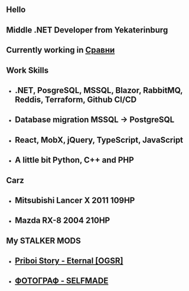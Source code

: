 ## Hello

## **Middle .NET Developer from Yekaterinburg**

## Currently working in [Сравни]([https://ap-pro.ru/forums/topic/3329-fotograf-selfmade/](https://www.sravni.ru/))

## **Work Skills**
- ## .NET, PosgreSQL, MSSQL, Blazor, RabbitMQ, Reddis, Terraform, Github CI/CD
- ## Database migration MSSQL -> PostgreSQL
- ## React, MobX, jQuery, TypeScript, JavaScript
- ## A little bit Python, C++ and PHP

## **Carz**
- ## Mitsubishi Lancer X 2011 109HP
- ## Mazda RX-8 2004 210HP

## **My STALKER MODS**
- ## [Priboi Story - Eternal [OGSR]](https://ap-pro.ru/forums/topic/2963-priboi-story-eternal-ogsr/)
- ## [ФОТОГРАФ - SELFMADE](https://ap-pro.ru/forums/topic/3329-fotograf-selfmade/)
